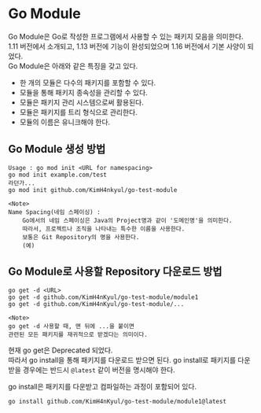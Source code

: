 # Go Module

Go Module은 Go로 작성한 프로그램에서 사용할 수 있는 패키지 모음을 의미한다.  
1.11 버전에서 소개되고, 1.13 버전에 기능이 완성되었으며 1.16 버전에서 기본 사양이 되었다.  
Go Module은 아래와 같은 특징을 갖고 있다.  
* 한 개의 모듈은 다수의 패키지를 포함할 수 있다.  
* 모듈을 통해 패키지 종속성을 관리할 수 있다.  
* 모듈은 패키지 관리 시스템으로써 활용된다.  
* 모듈은 패키지를 트리 형식으로 관리한다.  
* 모듈의 이름은 유니크해야 한다.  

## Go Module 생성 방법
```
Usage : go mod init <URL for namespacing> 
go mod init example.com/test
라던가...
go mod init github.com/KimH4nkyul/go-test-module

<Note>
Name Spacing(네임 스페이싱) : 
    Go에서의 네임 스페이싱은 Java의 Project명과 같이 '도메인명'을 의미한다.
    따라서, 프로젝트나 조직을 나타내는 특수한 이름을 사용한다. 
    보통은 Git Repository의 명을 사용한다.
    (예)
```

## Go Module로 사용할 Repository 다운로드 방법

```
go get -d <URL>
go get -d github.com/KimH4nKyul/go-test-module/module1
go get -d github.com/KimH4nKyul/go-test-module/...

<Note>
go get -d 사용할 때, 맨 뒤에 ...을 붙이면  
관련된 모든 패키지를 재귀적으로 받겠다는 의미이다. 
```

현재 go get은 Deprecated 되었다.  
따라서 go install을 통해 패키지를 다운로드 받으면 된다.
go install로 패키지를 다운받을 경우에는 반드시 `@latest` 같이 버전을 명시해야 한다.

go install은 패키지를 다운받고 컴파일하는 과정이 포함되어 있다. 

```
go install github.com/KimH4nKyul/go-test-module/module1@latest
```